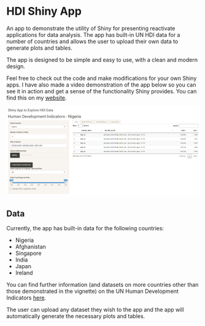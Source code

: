 # HDI Shiny App

An app to demonstrate the utility of Shiny for presenting reactivate applications for data analysis. The app has built-in UN HDI data for a number of countries and allows the user to upload their own data to generate plots and tables.

The app is designed to be simple and easy to use, with a clean and modern design.

Feel free to check out the code and make modifications for your own Shiny apps. I have also made a video demonstration of the app below so you can see it in action and get a sense of the functionality Shiny provides. You can find this on my [website](https://endaflynn198.github.io/blog/).

![HDI Shiny App](img/1.png)

## Data
Currently, the app has built-in data for the following countries:

- Nigeria
- Afghanistan
- Singapore
- India
- Japan
- Ireland

You can find further information (and datasets on more countries other than those demonstrated in the vignette) on the UN Human Development Indicators [here](https://data.humdata.org/dataset/?organization=undp-human-development-reports-office&q=Human+Development+Indicators).

The user can upload any dataset they wish to the app and the app will automatically generate the necessary plots and tables.